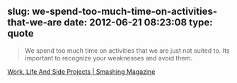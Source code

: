 slug: we-spend-too-much-time-on-activities-that-we-are
date: 2012-06-21 08:23:08
type: quote
---

> We spend too much time on activities that we are just not suited to. Its important to recognize your weaknesses and avoid them.

[Work, Life And Side Projects | Smashing Magazine](http://www.smashingmagazine.com/2012/06/19/work-life-and-side-projects/)
